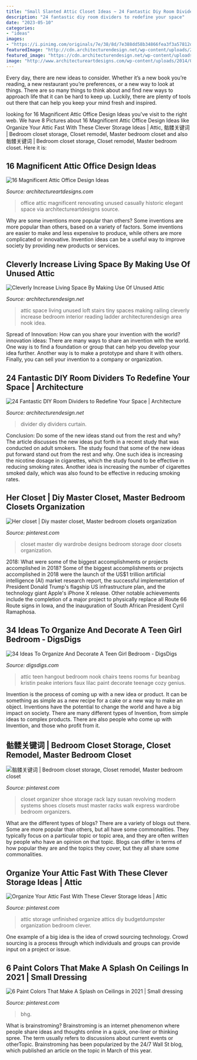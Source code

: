 ```yaml
---
title: "Small Slanted Attic Closet Ideas ~ 24 Fantastic Diy Room Dividers To Redefine Your Space"
description: "24 fantastic diy room dividers to redefine your space"
date: "2023-05-10"
categories:
- "ideas"
images:
- "https://i.pinimg.com/originals/7e/38/8d/7e388dd58b34866fea3f3a57812dce71.jpg"
featuredImage: "http://cdn.architecturendesign.net/wp-content/uploads/2015/12/AD-Attic-Living-Space-Design-19.jpg"
featured_image: "https://cdn.architecturendesign.net/wp-content/uploads/2014/11/Room-Divider.jpg"
image: "http://www.architectureartdesigns.com/wp-content/uploads/2014/08/1332-630x419.jpg"
---
```



Every day, there are new ideas to consider. Whether it’s a new book you’re reading, a new restaurant you’re preferences, or a new way to look at things. There are so many things to think about and find new ways to approach life that it can be hard to keep up. Luckily, there are plenty of tools out there that can help you keep your mind fresh and inspired.

	

		
looking for 16 Magnificent Attic Office Design Ideas you've visit to the right web. We have 8 Pictures about 16 Magnificent Attic Office Design Ideas like Organize Your Attic Fast With These Clever Storage Ideas | Attic, 骷髅关键词 | Bedroom closet storage, Closet remodel, Master bedroom closet and also 骷髅关键词 | Bedroom closet storage, Closet remodel, Master bedroom closet. Here it is:
		
    
## 16 Magnificent Attic Office Design Ideas

<img loading=lazy src="http://www.architectureartdesigns.com/wp-content/uploads/2014/08/1332-630x419.jpg" onerror="this.onerror=null;this.src='https://tse2.mm.bing.net/th?id=OIP.L8iFXb2pOs_fRKQwkNd5DgHaE7&amp;pid=15.1';" alt="16 Magnificent Attic Office Design Ideas">

_Source: architectureartdesigns.com_

>office attic magnificent renovating unused casually historic elegant space via architectureartdesigns source. 

	

Why are some inventions more popular than others?
Some inventions are more popular than others, based on a variety of factors. Some inventions are easier to make and less expensive to produce, while others are more complicated or innovative. Invention ideas can be a useful way to improve society by providing new products or services.

    
## Cleverly Increase Living Space By Making Use Of Unused Attic

<img loading=lazy src="http://cdn.architecturendesign.net/wp-content/uploads/2015/12/AD-Attic-Living-Space-Design-19.jpg" onerror="this.onerror=null;this.src='https://tse2.mm.bing.net/th?id=OIP.uFU7mKTH0Udx7MIJ_xvSzgHaLH&amp;pid=15.1';" alt="Cleverly Increase Living Space By Making Use Of Unused Attic">

_Source: architecturendesign.net_

>attic space living unused loft stairs tiny spaces making railing cleverly increase bedroom interior reading ladder architecturendesign area nook idea. 

	

Spread of Innovation: How can you share your invention with the world?
innovation ideas: 
There are many ways to share an invention with the world. One way is to find a foundation or group that can help you develop your idea further. Another way is to make a prototype and share it with others. Finally, you can sell your invention to a company or organization.

    
## 24 Fantastic DIY Room Dividers To Redefine Your Space | Architecture

<img loading=lazy src="https://cdn.architecturendesign.net/wp-content/uploads/2014/11/Room-Divider.jpg" onerror="this.onerror=null;this.src='https://tse2.mm.bing.net/th?id=OIP.MCrZlrG92Dg54DfqBg6VFgHaLH&amp;pid=15.1';" alt="24 Fantastic DIY Room Dividers to Redefine Your Space | Architecture">

_Source: architecturendesign.net_

>divider diy dividers curtain. 

	

Conclusion: Do some of the new ideas stand out from the rest and why?
The article discusses the new ideas put forth in a recent study that was conducted on adult smokers. The study found that some of the new ideas put forward stand out from the rest and why. One such idea is increasing the nicotine dosage in cigarettes, which the study found to be effective in reducing smoking rates. Another idea is increasing the number of cigarettes smoked daily, which was also found to be effective in reducing smoking rates.

    
## Her Closet | Diy Master Closet, Master Bedroom Closets Organization

<img loading=lazy src="https://i.pinimg.com/736x/b4/8e/25/b48e2533215f8be8cae69ec615d420c0--master-closet-closet-ideas.jpg" onerror="this.onerror=null;this.src='https://tse2.mm.bing.net/th?id=OIP.KOS4UGKw8z-lcLWfbpwn6QHaLH&amp;pid=15.1';" alt="Her closet | Diy master closet, Master bedroom closets organization">

_Source: pinterest.com_

>closet master diy wardrobe designs bedroom storage door closets organization. 

	

2018: What were some of the biggest accomplishments or projects accomplished in 2018?
Some of the biggest accomplishments or projects accomplished in 2018 were the launch of the US$1 trillion artificial intelligence (AI) market research report, the successful implementation of President Donald Trump's flagship US infrastructure plan, and the technology giant Apple's iPhone X release. Other notable achievements include the completion of a major project to physically replace all Route 66 Route signs in Iowa, and the inauguration of South African President Cyril Ramaphosa.

    
## 34 Ideas To Organize And Decorate A Teen Girl Bedroom - DigsDigs

<img loading=lazy src="http://www.digsdigs.com/photos/2016/07/34-attic-hangout-nook-with-faux-fur-beanbag-chairs.jpg" onerror="this.onerror=null;this.src='https://tse2.mm.bing.net/th?id=OIP.T2nnMK9LwthJMmA7UbNXeQHaE7&amp;pid=15.1';" alt="34 Ideas To Organize And Decorate A Teen Girl Bedroom - DigsDigs">

_Source: digsdigs.com_

>attic teen hangout bedroom nook chairs teens rooms fur beanbag kristin peake interiors faux lilac paint decorate teenage cozy genius. 

	

Invention is the process of coming up with a new idea or product. It can be something as simple as a new recipe for a cake or a new way to make an object. Inventions have the potential to change the world and have a big impact on society. There are many different types of Invention, from simple ideas to complex products. There are also people who come up with Invention, and those who profit from it.

    
## 骷髅关键词 | Bedroom Closet Storage, Closet Remodel, Master Bedroom Closet

<img loading=lazy src="https://i.pinimg.com/736x/02/b5/36/02b5365b535c6d1c4d836ad5668b0567.jpg" onerror="this.onerror=null;this.src='https://tse3.mm.bing.net/th?id=OIP.DQgKCxLdUatAdmNY0HD0uAHaJ3&amp;pid=15.1';" alt="骷髅关键词 | Bedroom closet storage, Closet remodel, Master bedroom closet">

_Source: pinterest.com_

>closet organizer shoe storage rack lazy susan revolving modern systems shoes closets must master racks walk express wardrobe bedroom organizers. 

	

What are the different types of blogs?
There are a variety of blogs out there. Some are more popular than others, but all have some commonalities. They typically focus on a particular topic or topic area, and they are often written by people who have an opinion on that topic. Blogs can differ in terms of how popular they are and the topics they cover, but they all share some commonalities.

    
## Organize Your Attic Fast With These Clever Storage Ideas | Attic

<img loading=lazy src="https://i.pinimg.com/736x/16/65/48/16654889df439cec372d5a5b839d3886.jpg" onerror="this.onerror=null;this.src='https://tse1.mm.bing.net/th?id=OIP.eV1zcU0ObXoWniiO5UWiPQHaD4&amp;pid=15.1';" alt="Organize Your Attic Fast With These Clever Storage Ideas | Attic">

_Source: pinterest.com_

>attic storage unfinished organize attics diy budgetdumpster organization bedroom clever. 

	

One example of a big idea is the idea of crowd sourcing technology. Crowd sourcing is a process through which individuals and groups can provide input on a project or issue.

    
## 6 Paint Colors That Make A Splash On Ceilings In 2021 | Small Dressing

<img loading=lazy src="https://i.pinimg.com/originals/7e/38/8d/7e388dd58b34866fea3f3a57812dce71.jpg" onerror="this.onerror=null;this.src='https://tse2.mm.bing.net/th?id=OIP.oEmvqb4BN88xaxjkwRa0YwHaLH&amp;pid=15.1';" alt="6 Paint Colors That Make A Splash on Ceilings in 2021 | Small dressing">

_Source: pinterest.com_

>bhg. 

	

What is brainstroming?
Brainstroming is an internet phenomenon where people share ideas and thoughts online in a quick, one-liner or thinking spree. The term usually refers to discussions about current events or otherTopic. Brainstroming has been popularized by the 24/7 Wall St blog, which published an article on the topic in March of this year.

